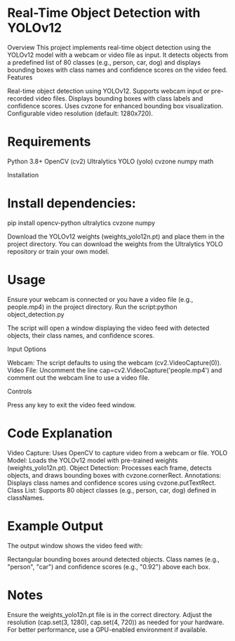 # Real-Time Object Detection with YOLOv12
Overview
This project implements real-time object detection using the YOLOv12 model with a webcam or video file as input. It detects objects from a predefined list of 80 classes (e.g., person, car, dog) and displays bounding boxes with class names and confidence scores on the video feed.
Features

Real-time object detection using YOLOv12.
Supports webcam input or pre-recorded video files.
Displays bounding boxes with class labels and confidence scores.
Uses cvzone for enhanced bounding box visualization.
Configurable video resolution (default: 1280x720).

# Requirements

Python 3.8+
OpenCV (cv2)
Ultralytics YOLO (yolo)
cvzone
numpy
math

Installation


# Install dependencies:
pip install opencv-python ultralytics cvzone numpy


Download the YOLOv12 weights (weights_yolo12n.pt) and place them in the project directory. You can download the weights from the Ultralytics YOLO repository or train your own model.


# Usage

Ensure your webcam is connected or you have a video file (e.g., people.mp4) in the project directory.
Run the script:python object_detection.py


The script will open a window displaying the video feed with detected objects, their class names, and confidence scores.

Input Options

Webcam: The script defaults to using the webcam (cv2.VideoCapture(0)).
Video File: Uncomment the line cap=cv2.VideoCapture('people.mp4') and comment out the webcam line to use a video file.

Controls

Press any key to exit the video feed window.

# Code Explanation

Video Capture: Uses OpenCV to capture video from a webcam or file.
YOLO Model: Loads the YOLOv12 model with pre-trained weights (weights_yolo12n.pt).
Object Detection: Processes each frame, detects objects, and draws bounding boxes with cvzone.cornerRect.
Annotations: Displays class names and confidence scores using cvzone.putTextRect.
Class List: Supports 80 object classes (e.g., person, car, dog) defined in classNames.

# Example Output
The output window shows the video feed with:

Rectangular bounding boxes around detected objects.
Class names (e.g., "person", "car") and confidence scores (e.g., "0.92") above each box.

# Notes

Ensure the weights_yolo12n.pt file is in the correct directory.
Adjust the resolution (cap.set(3, 1280), cap.set(4, 720)) as needed for your hardware.
For better performance, use a GPU-enabled environment if available.


